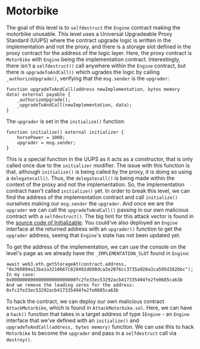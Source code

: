 # Motorbike

The goal of this level is to `selfdestruct` the `Engine` contract making the motorbike unusable. This level uses a Universal Upgradeable Proxy Standard (UUPS) where the contract upgrade logic is written in the implementation and not the proxy, and there is a storage slot defined in the proxy contract for the address of the logic layer. Here, the proxy contract is `Motorbike` with `Engine` being the implementation contract. Interestingly, there isn't a `selfdestruct()` call anywhere within the `Engine` contract, but there is `upgradeToAndCall()` which ugrades the logic by calling `_authorizeUpgrade()`, verifying that the `msg.sender` is the `upgrader`:
```
function upgradeToAndCall(address newImplementation, bytes memory data) external payable {
    _authorizeUpgrade();
    _upgradeToAndCall(newImplementation, data);
}
```
The `upgrader` is set in the `initialize()` function:
```
function initialize() external initializer {
    horsePower = 1000;
    upgrader = msg.sender;
}
```
This is a special function in the UUPS as it acts as a constructor, that is only called once due to the `initializer` modifier. The issue with this function is that, although `initialize()` is being called by the proxy, it is doing so using a `delegatecall()`. Thus, the `delegatecall()` is being made within the context of the proxy and not the implementation. So, the implementation contract hasn't called `initialize()` yet. In order to break this level, we can find the address of the implementation contract and call `initialize()` ourselves making our `msg.sender` the `upgrader`. And once we are the `upgrader` we can call the `upgradeToAndCall()` passing in our own malicious contract with a `selfdestruct()`. The big hint for this attack vector is found in the [source code of Initializable](https://github.com/OpenZeppelin/openzeppelin-contracts-upgradeable/blob/58fa0f81c4036f1a3b616fdffad2fd27e5d5ce21/contracts/proxy/utils/Initializable.sol#L40). You could've also deployed an `Engine` interface at the returned address with an `upgrader()` function to get the `upgrader` address, seeing that `Engine`'s state has not been updated yet.

To get the address of the implementation, we can use the console on the level's page as we already have the `_IMPLEMENTATION_SLOT` found in `Engine`:
```
await web3.eth.getStorageAt(contract.address, "0x360894a13ba1a3210667c828492db98dca3e2076cc3735a920a3ca505d382bbc");
In my case: 0x000000000000000000000000fc2fe33ec53292acb417335494fe2fe0685ca63b
And we remove the leading zeros for the address: 0xfc2fe33ec53292acb417335494fe2fe0685ca63b
```
To hack the contract, we can deploy our own malicious contract `AttackMotorbike`, which is found in `AttackMotorbike.sol`. Here, we can have a `hack()` function that takes in a target address of type `IEngine` - an `Engine` interface that we've defined with an `initialize()` and `upgradeToAndCall(address, bytes memory)` funciton. We can use this to hack `Motorbike` to become the `upgrader` and pass in a `selfdestruct` call via `destroy()`.